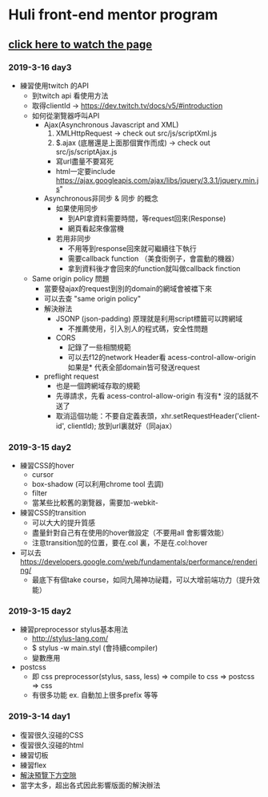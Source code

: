 # Huli front-end mentor program

## [click here to watch the page](https://jackersyu.github.io/front-end-learning/huli-1)


### 2019-3-16 day3

- 練習使用twitch 的API
  - 到twitch api 看使用方法
  - 取得clientId -> https://dev.twitch.tv/docs/v5/#introduction
  - 如何從瀏覽器呼叫API
    - Ajax(Asynchronous Javascript and XML)
      1. XMLHttpRequest  -> check out src/js/scriptXml.js
      2. $.ajax (底層還是上面那個實作而成) -> check out src/js/scriptAjax.js
        - 寫url盡量不要寫死
        - html一定要include https://ajax.googleapis.com/ajax/libs/jquery/3.3.1/jquery.min.js"
    - Asynchronous非同步 & 同步 的概念
      - 如果使用同步
        - 到API拿資料需要時間，等request回來(Response)
        - 網頁看起來像當機
      - 若用非同步
        - 不用等到response回來就可繼續往下執行
        - 需要callback function （美食街例子，會震動的機器）
        - 拿到資料後才會回來的function就叫做callback finction
  - Same origin policy 問題
    - 當要發ajax的request到別的domain的網域會被襠下來
    - 可以去查 "same origin policy"
    - 解決辦法
      - JSONP (json-padding) 原理就是利用script標籤可以跨網域
        - 不推薦使用，引入別人的程式碼，安全性問題
      - CORS
        - 記錄了一些相關規範
        - 可以去f12的network Header看 acess-control-allow-origin 如果是* 代表全部domain皆可發送request
    - preflight request
      - 也是一個跨網域存取的規範
      - 先導請求，先看 acess-control-allow-origin 有沒有* 沒的話就不送了
      - 取消這個功能：不要自定義表頭，xhr.setRequestHeader('client-id', clientId); 放到url裏就好（同ajax）



### 2019-3-15 day2

- 練習CSS的hover
  - cursor
  - box-shadow (可以利用chrome tool 去調)
  - filter
  - 當某些比較舊的瀏覽器，需要加-webkit-
- 練習CSS的transition
  - 可以大大的提升質感
  - 盡量針對自己有在使用的hover做設定（不要用all 會影響效能）
  - 注意transition加的位置，要在.col 裏，不是在.col:hover
- 可以去 https://developers.google.com/web/fundamentals/performance/rendering/ 
  - 最底下有個take course，如同九陽神功祕籍，可以大增前端功力（提升效能）

### 2019-3-15 day2

- 練習preprocessor stylus基本用法
  - http://stylus-lang.com/
  - $ stylus -w main.styl (會持續compiler)
  - 變數應用
- postcss
  - 即 css preprocessor(stylus, sass, less) => compile to css => postcss => css
  - 有很多功能 ex. 自動加上很多prefix 等等


### 2019-3-14 day1

- 復習很久沒碰的CSS
- 復習很久沒碰的html
- 練習切板
- 練習flex
- [解決預覽下方空隙](https://www.cnblogs.com/JoannaQ/archive/2013/03/16/2962443.html)
- 當字太多，超出各式因此影響版面的解決辦法
  



